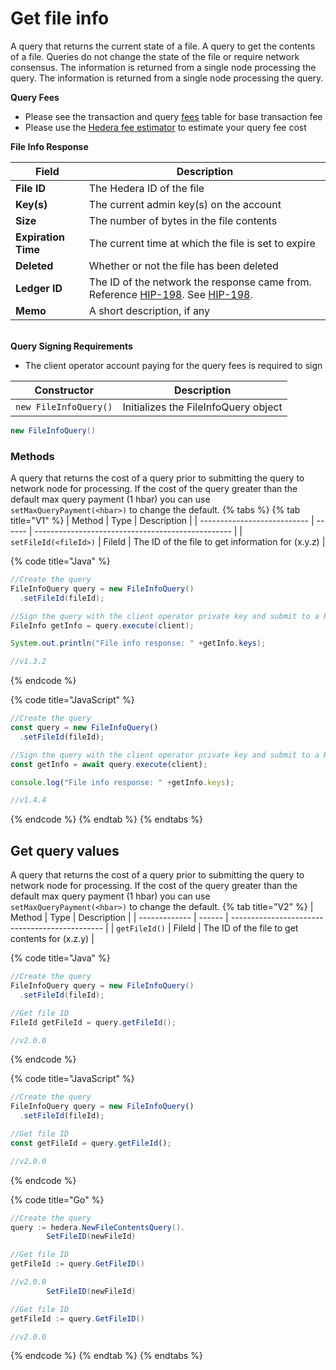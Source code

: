 # Get file info

A query that returns the current state of a file. A query to get the contents of a file. Queries do not change the state of the file or require network consensus. The information is returned from a single node processing the query. The information is returned from a single node processing the query.

**Query Fees**

* Please see the transaction and query [fees](../../../../networks/mainnet/fees/#transaction-and-query-fees) table for base transaction fee
* Please use the [Hedera fee estimator](https://hedera.com/fees) to estimate your query fee cost

**File Info Response**

| **Field**           | Description                                                                                                                                                 |
| ------------------- | ----------------------------------------------------------------------------------------------------------------------------------------------------------- |
| **File ID**         | The Hedera ID of the file                                                                                                                                   |
| **Key(s)**          | The current admin key(s) on the account                                                                                                                     |
| **Size**            | The number of bytes in the file contents                                                                                                                    |
| **Expiration Time** | The current time at which the file is set to expire                                                                                                         |
| **Deleted**         | Whether or not the file has been deleted                                                                                                                    |
| **Ledger ID**       | The ID of the network the response came from. Reference [HIP-198](https://hips.hedera.com/hip/hip-198). See [HIP-198](https://hips.hedera.com/hip/hip-198). |
| **Memo**            | A short description, if any                                                                                                                                 |

\
**Query Signing Requirements**

* The client operator account paying for the query fees is required to sign

| Constructor           | Description                          |
| --------------------- | ------------------------------------ |
| `new FileInfoQuery()` | Initializes the FileInfoQuery object |

```java
new FileInfoQuery()
```

### Methods

A query that returns the cost of a query prior to submitting the query to network node for processing. If the cost of the query greater than the default max query payment (1 hbar) you can use `setMaxQueryPayment(<hbar>)` to change the default.
{% tabs %}
{% tab title="V1" %}
| Method                      | Type   | Description                                       |
| --------------------------- | ------ | ------------------------------------------------- |
| `setFileId(<fileId>)` | FileId | The ID of the file to get information for (x.y.z) |

{% code title="Java" %}
```java
//Create the query
FileInfoQuery query = new FileInfoQuery()
  .setFileId(fileId);

//Sign the query with the client operator private key and submit to a Hedera network
FileInfo getInfo = query.execute(client);

System.out.println("File info response: " +getInfo.keys);

//v1.3.2
```
{% endcode %}

{% code title="JavaScript" %}
```javascript
//Create the query
const query = new FileInfoQuery()
  .setFileId(fileId);

//Sign the query with the client operator private key and submit to a Hedera network
const getInfo = await query.execute(client);

console.log("File info response: " +getInfo.keys);

//v1.4.4
```
{% endcode %}
{% endtab %}
{% endtabs %}

## Get query values

A query that returns the cost of a query prior to submitting the query to network node for processing. If the cost of the query greater than the default max query payment (1 hbar) you can use `setMaxQueryPayment(<hbar>)` to change the default.
{% tab title="V2" %}
| Method        | Type   | Description                                    |
| ------------- | ------ | ---------------------------------------------- |
| `getFileId()` | FileId | The ID of the file to get contents for (x.z.y) |

{% code title="Java" %}
```java
//Create the query
FileInfoQuery query = new FileInfoQuery()
  .setFileId(fileId);

//Get file ID
FileId getFileId = query.getFileId();

//v2.0.0
```
{% endcode %}

{% code title="JavaScript" %}
```javascript
//Create the query
FileInfoQuery query = new FileInfoQuery()
  .setFileId(fileId);

//Get file ID
const getFileId = query.getFileId();

//v2.0.0
```
{% endcode %}

{% code title="Go" %}
```java
//Create the query
query := hedera.NewFileContentsQuery().
        SetFileID(newFileId)

//Get file ID
getFileId := query.GetFileID()

//v2.0.0
        SetFileID(newFileId)

//Get file ID
getFileId := query.GetFileID()

//v2.0.0
```
{% endcode %}
{% endtab %}
{% endtabs %}

##
